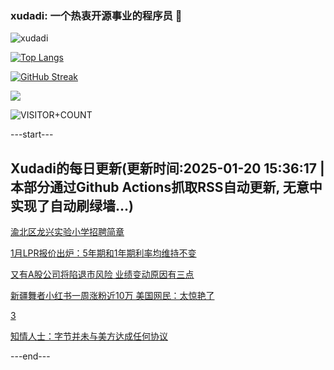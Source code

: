 ### xudadi: 一个热衷开源事业的程序员 👋

![xudadi](https://github-readme-stats-git-masterorgs-github-readme-stats-team.vercel.app/api?username=xudadi)

[![Top Langs](https://github-readme-stats.vercel.app/api/top-langs/?username=xudadi)](https://github.com/anuraghazra/github-readme-stats)

[![GitHub Streak](https://streak-stats.demolab.com?user=xudadi&locale=zh_Hans)](https://git.io/streak-stats)

![](https://raw.githubusercontent.com/xudadi/xudadi/main/assets/github-contribution-grid-snake.svg)

![VISITOR+COUNT](https://komarev.com/ghpvc/?username=xudadi&label=VISITOR+COUNT)


---start---

## Xudadi的每日更新(更新时间:2025-01-20 15:36:17 | 本部分通过Github Actions抓取RSS自动更新, 无意中实现了自动刷绿墙...)

[渝北区龙兴实验小学招聘简章](https://www.gongkaoleida.com/article/2270086)

[1月LPR报价出炉：5年期和1年期利率均维持不变](https://m.163.com/news/article/JMB82S0A0001899N.html)

[又有A股公司将陷退市风险 业绩变动原因有三点](https://m.163.com/news/article/JM9PQ9RD0519D3V1.html)

[新疆舞者小红书一周涨粉近10万 美国网民：太惊艳了](https://m.163.com/news/article/JM9MOHFR053469M5.html)

[3](https://m.163.com/touch/news/sub/domestic)

[知情人士：字节并未与美方达成任何协议](https://m.163.com/news/article/JMB6PRKT0001899O.html)

---end---
